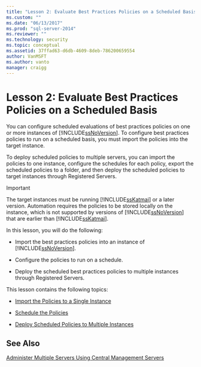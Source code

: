 ```yaml
---
title: "Lesson 2: Evaluate Best Practices Policies on a Scheduled Basis | Microsoft Docs"
ms.custom: ""
ms.date: "06/13/2017"
ms.prod: "sql-server-2014"
ms.reviewer: ""
ms.technology: security
ms.topic: conceptual
ms.assetid: 37ffad63-d6db-4609-8deb-786200659554
author: VanMSFT
ms.author: vanto
manager: craigg
---
```

# Lesson 2: Evaluate Best Practices Policies on a Scheduled Basis
  You can configure scheduled evaluations of best practices policies on one or more instances of [!INCLUDE[ssNoVersion](../includes/ssnoversion-md.md)]. To configure best practices policies to run on a scheduled basis, you must import the policies into the target instance.  
  
 To deploy scheduled policies to multiple servers, you can import the policies to one instance, configure the schedules for each policy, export the scheduled policies to a folder, and then deploy the scheduled policies to target instances through Registered Servers.  
  
> [!IMPORTANT]  
>  The target instances must be running [!INCLUDE[ssKatmai](../includes/sskatmai-md.md)] or a later version. Automation requires the policies to be stored locally on the instance, which is not supported by versions of [!INCLUDE[ssNoVersion](../includes/ssnoversion-md.md)] that are earlier than [!INCLUDE[ssKatmai](../includes/sskatmai-md.md)].  
  
 In this lesson, you will do the following:  
  
-   Import the best practices policies into an instance of [!INCLUDE[ssNoVersion](../includes/ssnoversion-md.md)].  
  
-   Configure the policies to run on a schedule.  
  
-   Deploy the scheduled best practices policies to multiple instances through Registered Servers.  
  
 This lesson contains the following topics:  
  
-   [Import the Policies to a Single Instance](../../2014/tutorials/import-the-policies-to-a-single-instance.md)  
  
-   [Schedule the Policies](../../2014/tutorials/schedule-the-policies.md)  
  
-   [Deploy Scheduled Policies to Multiple Instances](../../2014/tutorials/deploy-scheduled-policies-to-multiple-instances.md)  
  
## See Also  
 [Administer Multiple Servers Using Central Management Servers](../relational-databases/administer-multiple-servers-using-central-management-servers.md)  
  
  
